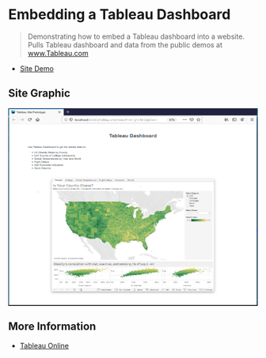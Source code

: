 # Embedding a Tableau Dashboard


> Demonstrating how to embed a Tableau dashboard into a website.
> Pulls Tableau dashboard and data from the public demos at www.Tableau.com
- [Site Demo](https://edwardrutz.github.io/tableau-embed-site/)


## Site Graphic
<div align="center">
    <img src="https://github.com/EdwardRutz/tableau-embed-site/blob/master/tableau-dashboard-embed-website.png"
        height="400" width="600" align="center">
</div>



## More Information

- [Tableau Online](https://www.tableau.com/products/cloud-bi)